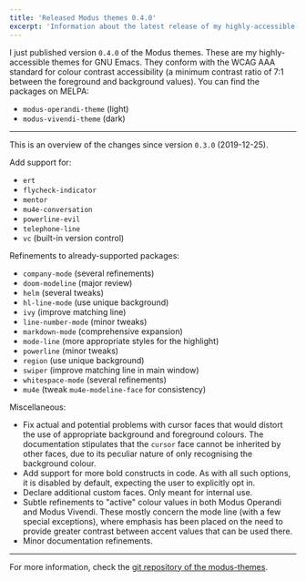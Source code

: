 ```yaml
---
title: 'Released Modus themes 0.4.0'
excerpt: 'Information about the latest release of my highly-accessible themes for Emacs.'
---
```


I just published version `0.4.0` of the Modus themes.  These are my
highly-accessible themes for GNU Emacs.  They conform with the WCAG AAA
standard for colour contrast accessibility (a minimum contrast ratio of
7:1 between the foreground and background values).  You can find the
packages on MELPA:

+ `modus-operandi-theme` (light)
+ `modus-vivendi-theme` (dark)

* * *

This is an overview of the changes since version `0.3.0` (2019-12-25).

Add support for:

+ `ert`
+ `flycheck-indicator`
+ `mentor`
+ `mu4e-conversation`
+ `powerline-evil`
+ `telephone-line`
+ `vc` (built-in version control)

Refinements to already-supported packages:

+ `company-mode` (several refinements)
+ `doom-modeline` (major review)
+ `helm` (several tweaks)
+ `hl-line-mode` (use unique background)
+ `ivy` (improve matching line)
+ `line-number-mode` (minor tweaks)
+ `markdown-mode` (comprehensive expansion)
+ `mode-line` (more appropriate styles for the highlight)
+ `powerline` (minor tweaks)
+ `region` (use unique background)
+ `swiper` (improve matching line in main window)
+ `whitespace-mode` (several refinements)
+ `mu4e` (tweak `mu4e-modeline-face` for consistency)

Miscellaneous:

+ Fix actual and potential problems with cursor faces that would distort
  the use of appropriate background and foreground colours. The
  documentation stipulates that the `cursor` face cannot be inherited by
  other faces, due to its peculiar nature of only recognising the
  background colour.
+ Add support for more bold constructs in code.  As with all such
  options, it is disabled by default, expecting the user to explicitly
  opt in.
+ Declare additional custom faces.  Only meant for internal use.
+ Subtle refinements to "active" colour values in both Modus Operandi
  and Modus Vivendi.  These mostly concern the mode line (with a few
  special exceptions), where emphasis has been placed on the need to
  provide greater contrast between accent values that can be used there.
+ Minor documentation refinements.

* * *

For more information, check the [git repository of the
modus-themes](https://gitlab.com/protesilaos/modus-themes).
